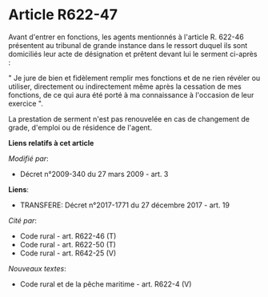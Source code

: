 # Article R622-47

Avant d'entrer en fonctions, les agents mentionnés à l'article R. 622-46 présentent au tribunal de grande instance dans le
ressort duquel ils sont domiciliés leur acte de désignation et prêtent devant lui le serment ci-après :

" Je jure de bien et fidèlement remplir mes fonctions et de ne rien révéler ou utiliser, directement ou indirectement même
après la cessation de mes fonctions, de ce qui aura été porté à ma connaissance à l'occasion de leur exercice ".

La prestation de serment n'est pas renouvelée en cas de changement de grade, d'emploi ou de résidence de l'agent.

**Liens relatifs à cet article**

_Modifié par_:

  - Décret n°2009-340 du 27 mars 2009 - art. 3

**Liens**:

  - TRANSFERE: Décret n°2017-1771 du 27 décembre 2017 - art. 19

_Cité par_:

  - Code rural - art. R622-46 (T)
  - Code rural - art. R622-50 (T)
  - Code rural - art. R642-25 (V)

_Nouveaux textes_:

  - Code rural et de la pêche maritime - art. R622-4 (V)

